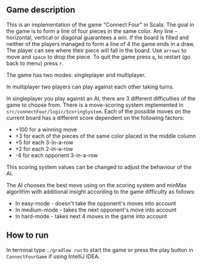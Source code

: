 ## Game description

This is an implementation of the game "Connect Four" in Scala. 
The goal in the game is to form a line of four pieces in the same color. 
Any line - horizontal, vertical or diagonal guarantees a win. 
If the board is filled and neither of the players managed to form a line of 4 the game ends in a draw.
The player can see where their piece will fall in the board. 
Use `arrows` to move and `space` to drop the piece.
To quit the game press `q`, to restart (go back to menu) press `r`.

The game has two modes: singleplayer and multiplayer. 

In multiplayer two players can play against each other taking turns.

In singleplayer you play against an AI, there are 3 different difficulties of the game to choose from. 
There is a move-scoring system implemented in `src/connectFour/logic/ScoringSystem`. 
Each of the possible moves on the current board has a different score dependent on the following factors:
* +100 for a winning move
* +3 for each of the pieces of the same color placed in the middle column
* +5 for each 3-in-a-row 
* +2 for each 2-in-a-row 
* -4 for each opponent 3-in-a-row

This scoring system values can be changed to adjust the behaviour of the AI. 

The AI chooses the best move using on the scoring system and minMax algorithm 
with additional insight according to the game difficulty as follows:
* In easy-mode - doesn't take the opponent's moves into account
* In medium-mode - takes the next opponent's move into account
* In hard-mode - takes next 4 moves in the game into account





## How to run

In terminal type `./gradlew run` to start the game or press the play button in `ConnectFourGame` if using IntelliJ IDEA.


